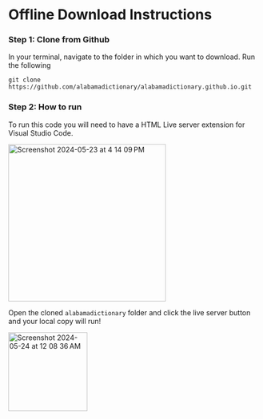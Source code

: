 # Offline Download Instructions

### Step 1: Clone from Github

In your terminal, navigate to the folder in which you want to download.
Run the following

```
git clone https://github.com/alabamadictionary/alabamadictionary.github.io.git
```

### Step 2: How to run

To run this code you will need to have a HTML Live server extension for Visual Studio Code.

<img width="315" alt="Screenshot 2024-05-23 at 4 14 09 PM" src="https://github.com/alabamadictionary/alabamadictionary.github.io/assets/169401244/a754c3e5-45ae-46e5-809a-3103ae9113b8">

Open the cloned `alabamadictionary` folder and click the live server button and your local copy will run!

<img width="158" alt="Screenshot 2024-05-24 at 12 08 36 AM" src="https://github.com/alabamadictionary/alabamadictionary.github.io/assets/169401244/082ff2c9-8a6b-47c9-95b5-a2913c95c498">

